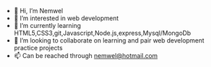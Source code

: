 - 👋 Hi, I’m Nemwel
- 👀 I’m interested in web development
- 🌱 I’m currently learning HTML5,CSS3,git,Javascript,Node.js,express,Mysql/MongoDb
- 💞️ I’m looking to collaborate on learning and pair web development practice projects
- 📫 Can be reached through nemwel@hotmail.com

<!---
Nems1/Nems1 is a ✨ special ✨ repository because its `README.md` (this file) appears on your GitHub profile.
You can click the Preview link to take a look at your changes.
--->
